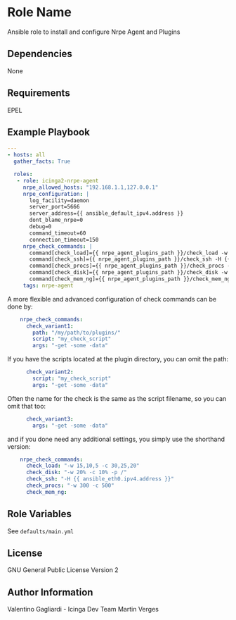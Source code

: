 Role Name
========

Ansible role to install and configure Nrpe Agent and Plugins

Dependencies
------------

None

Requirements
------------

EPEL

Example Playbook
-------------------------

```yaml
---
- hosts: all
  gather_facts: True

  roles:
   - role: icinga2-nrpe-agent
     nrpe_allowed_hosts: "192.168.1.1,127.0.0.1"
     nrpe_configuration: |
       log_facility=daemon
       server_port=5666
       server_address={{ ansible_default_ipv4.address }}
       dont_blame_nrpe=0
       debug=0
       command_timeout=60
       connection_timeout=150
     nrpe_check_commands: |
       command[check_load]={{ nrpe_agent_plugins_path }}/check_load -w 15,10,8 -c 30,25,15
       command[check_ssh]={{ nrpe_agent_plugins_path }}/check_ssh -H {{ ansible_eth0.ipv4.address }} -p {{ ansible_port }}
       command[check_procs]={{ nrpe_agent_plugins_path }}/check_procs -w 300 -c 500
       command[check_disk]={{ nrpe_agent_plugins_path }}/check_disk -w 15% -c 10% -p / -p /home -p /tmp
       command[check_mem_ng]={{ nrpe_agent_plugins_path }}/check_mem_ng
     tags: nrpe-agent

```

A more flexible and advanced configuration of check commands can be done by:

```yaml
    nrpe_check_commands:
      check_variant1:
        path: "/my/path/to/plugins/"
        script: "my_check_script"
        args: "-get -some -data"
```

If you have the scripts located at the plugin directory, you can omit the path:

```yaml
      check_variant2:
        script: "my_check_script"
        args: "-get -some -data"

```

Often the name for the check is the same as the script filename, so you can omit that too:

```yaml
      check_variant3:
        args: "-get -some -data"

```

and if you done need any additional settings, you simply use the shorthand version:

```yaml
    nrpe_check_commands:
      check_load: "-w 15,10,5 -c 30,25,20"
      check_disk: "-w 20% -c 10% -p /"
      check_ssh: "-H {{ ansible_eth0.ipv4.address }}"
      check_procs: "-w 300 -c 500"
      check_mem_ng:
```


Role Variables
--------------

See  `defaults/main.yml`

License
-------

GNU General Public License Version 2

Author Information
------------------

Valentino Gagliardi - Icinga Dev Team
Martin Verges

